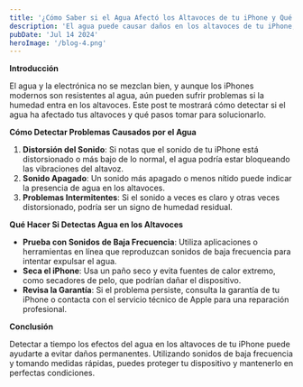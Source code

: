 ```yaml
---
title: '¿Cómo Saber si el Agua Afectó los Altavoces de tu iPhone y Qué Hacer al Respecto?'
description: 'El agua puede causar daños en los altavoces de tu iPhone, pero ¿cómo puedes saber si ya ha ocurrido? Este post te guiará sobre cómo identificar los problemas y qué hacer si los detectas.'
pubDate: 'Jul 14 2024'
heroImage: '/blog-4.png'
---
```


**Introducción**

El agua y la electrónica no se mezclan bien, y aunque los iPhones modernos son resistentes al agua, aún pueden sufrir problemas si la humedad entra en los altavoces. Este post te mostrará cómo detectar si el agua ha afectado tus altavoces y qué pasos tomar para solucionarlo.

**Cómo Detectar Problemas Causados por el Agua**

1. **Distorsión del Sonido**: Si notas que el sonido de tu iPhone está distorsionado o más bajo de lo normal, el agua podría estar bloqueando las vibraciones del altavoz.
2. **Sonido Apagado**: Un sonido más apagado o menos nítido puede indicar la presencia de agua en los altavoces.
3. **Problemas Intermitentes**: Si el sonido a veces es claro y otras veces distorsionado, podría ser un signo de humedad residual.

**Qué Hacer Si Detectas Agua en los Altavoces**

- **Prueba con Sonidos de Baja Frecuencia**: Utiliza aplicaciones o herramientas en línea que reproduzcan sonidos de baja frecuencia para intentar expulsar el agua.
- **Seca el iPhone**: Usa un paño seco y evita fuentes de calor extremo, como secadores de pelo, que podrían dañar el dispositivo.
- **Revisa la Garantía**: Si el problema persiste, consulta la garantía de tu iPhone o contacta con el servicio técnico de Apple para una reparación profesional.

**Conclusión**

Detectar a tiempo los efectos del agua en los altavoces de tu iPhone puede ayudarte a evitar daños permanentes. Utilizando sonidos de baja frecuencia y tomando medidas rápidas, puedes proteger tu dispositivo y mantenerlo en perfectas condiciones.
